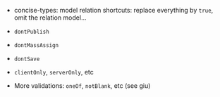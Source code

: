 - concise-types: model relation shortcuts: replace everything by `true`, omit the relation model...

- `dontPublish`
- `dontMassAssign`
- `dontSave`
- `clientOnly`, `serverOnly`, etc
- More validations: `oneOf`, `notBlank`, etc (see giu)
